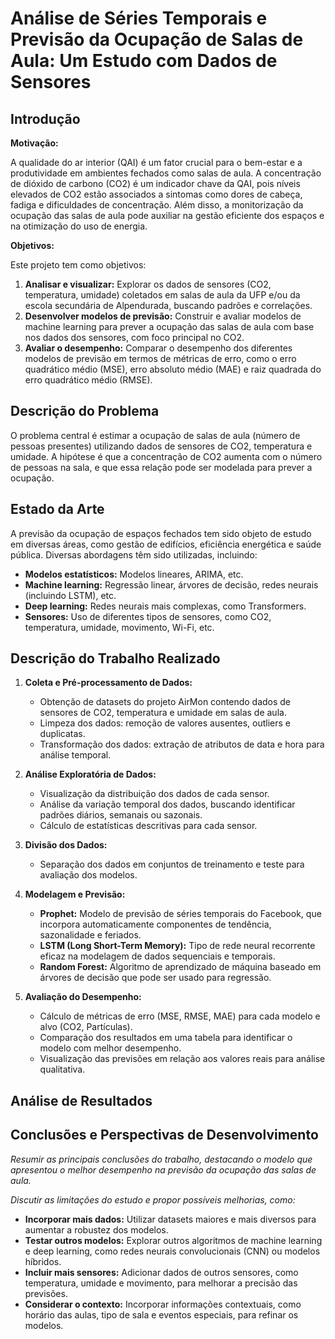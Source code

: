 # Análise de Séries Temporais e Previsão da Ocupação de Salas de Aula: Um Estudo com Dados de Sensores

## Introdução

**Motivação:**

A qualidade do ar interior (QAI) é um fator crucial para o bem-estar e a produtividade em ambientes fechados como salas de aula. A concentração de dióxido de carbono (CO2) é um indicador chave da QAI, pois níveis elevados de CO2 estão associados a sintomas como dores de cabeça, fadiga e dificuldades de concentração. Além disso, a monitorização da ocupação das salas de aula pode auxiliar na gestão eficiente dos espaços e na otimização do uso de energia.

**Objetivos:**

Este projeto tem como objetivos:

1. **Analisar e visualizar:** Explorar os dados de sensores (CO2, temperatura, umidade) coletados em salas de aula da UFP e/ou da escola secundária de Alpendurada, buscando padrões e correlações.
2. **Desenvolver modelos de previsão:** Construir e avaliar modelos de machine learning para prever a ocupação das salas de aula com base nos dados dos sensores, com foco principal no CO2.
3. **Avaliar o desempenho:** Comparar o desempenho dos diferentes modelos de previsão em termos de métricas de erro, como o erro quadrático médio (MSE), erro absoluto médio (MAE) e raiz quadrada do erro quadrático médio (RMSE).

## Descrição do Problema

O problema central é estimar a ocupação de salas de aula (número de pessoas presentes) utilizando dados de sensores de CO2, temperatura e umidade. A hipótese é que a concentração de CO2 aumenta com o número de pessoas na sala, e que essa relação pode ser modelada para prever a ocupação.

## Estado da Arte

A previsão da ocupação de espaços fechados tem sido objeto de estudo em diversas áreas, como gestão de edifícios, eficiência energética e saúde pública. Diversas abordagens têm sido utilizadas, incluindo:

* **Modelos estatísticos:** Modelos lineares, ARIMA, etc.
* **Machine learning:** Regressão linear, árvores de decisão, redes neurais (incluindo LSTM), etc.
* **Deep learning:** Redes neurais mais complexas, como Transformers.
* **Sensores:** Uso de diferentes tipos de sensores, como CO2, temperatura, umidade, movimento, Wi-Fi, etc.

## Descrição do Trabalho Realizado

1. **Coleta e Pré-processamento de Dados:**
   - Obtenção de datasets do projeto AirMon contendo dados de sensores de CO2, temperatura e umidade em salas de aula.
   - Limpeza dos dados: remoção de valores ausentes, outliers e duplicatas.
   - Transformação dos dados: extração de atributos de data e hora para análise temporal.

2. **Análise Exploratória de Dados:**
   - Visualização da distribuição dos dados de cada sensor.
   - Análise da variação temporal dos dados, buscando identificar padrões diários, semanais ou sazonais.
   - Cálculo de estatísticas descritivas para cada sensor.

3. **Divisão dos Dados:**
   - Separação dos dados em conjuntos de treinamento e teste para avaliação dos modelos.

4. **Modelagem e Previsão:**
   - **Prophet:** Modelo de previsão de séries temporais do Facebook, que incorpora automaticamente componentes de tendência, sazonalidade e feriados.
   - **LSTM (Long Short-Term Memory):** Tipo de rede neural recorrente eficaz na modelagem de dados sequenciais e temporais.
   - **Random Forest:** Algoritmo de aprendizado de máquina baseado em árvores de decisão que pode ser usado para regressão.

5. **Avaliação do Desempenho:**
   - Cálculo de métricas de erro (MSE, RMSE, MAE) para cada modelo e alvo (CO2, Partículas).
   - Comparação dos resultados em uma tabela para identificar o modelo com melhor desempenho.
   - Visualização das previsões em relação aos valores reais para análise qualitativa.

## Análise de Resultados






## Conclusões e Perspectivas de Desenvolvimento

*Resumir as principais conclusões do trabalho, destacando o modelo que apresentou o melhor desempenho na previsão da ocupação das salas de aula.*

*Discutir as limitações do estudo e propor possíveis melhorias, como:*

* **Incorporar mais dados:** Utilizar datasets maiores e mais diversos para aumentar a robustez dos modelos.
* **Testar outros modelos:** Explorar outros algoritmos de machine learning e deep learning, como redes neurais convolucionais (CNN) ou modelos híbridos.
* **Incluir mais sensores:** Adicionar dados de outros sensores, como temperatura, umidade e movimento, para melhorar a precisão das previsões.
* **Considerar o contexto:** Incorporar informações contextuais, como horário das aulas, tipo de sala e eventos especiais, para refinar os modelos.
